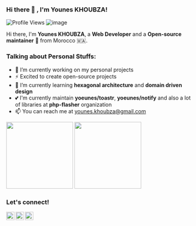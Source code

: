 ### Hi there 👋 , I'm Younes KHOUBZA!
![Profile Views](https://gpvc.arturio.dev/yoeunes)
![image](https://img.shields.io/github/followers/yoeunes?label=follow&style=social)
    
Hi there, I'm **Younes KHOUBZA**, a **Web Developer** and a **Open-source maintainer** 🚀 from Morocco 🇲🇦.

### Talking about Personal Stuffs:
  - 🔭 I’m currently working on my personal projects
  - ⚡ Excited to create open-source projects
  - 🌱 I’m currently learning **hexagonal architecture** and **domain driven design**
  - 💕 I'm currently maintain **yoeunes/toastr**, **yoeunes/notify** and also a lot of libraries at **php-flasher** organization
  - 📫 You can reach me at <a href="mailto:younes.khoubza@gmail.com">younes.khoubza@gmail.com</a>
  
<p>
    <img src="https://github-readme-stats.vercel.app/api?username=yoeunes&show_icons=true" height=178 />
    <img src="https://github-readme-stats.vercel.app/api/top-langs/?username=yoeunes&layout=compact" height=178 />
</p>

### Let's connect!
<p>
    <a href="https://www.linkedin.com/in/younes-khoubza/" target="blank"><img align="left" alt="Younes KHOUBZA's LinkedIn" width="22px" src="https://cdn.jsdelivr.net/npm/simple-icons@v3/icons/linkedin.svg" /></a>
    <a href="https://web.facebook.com/yoeunes/" target="blank"><img align="left" alt="Younes KHOUBZA's Facebook" width="22px" src="https://cdn.jsdelivr.net/npm/simple-icons@v3/icons/facebook.svg" /></a>
    <a href="https://twitter.com/yoeunes" target="blank"><img align="left" alt="Younes KHOUBZA's Twitter" width="22px" src="https://cdn.jsdelivr.net/npm/simple-icons@v3/icons/twitter.svg" /></a>
</p>
